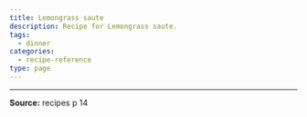 ```yaml
---
title: Lemongrass saute
description: Recipe for Lemongrass saute.
tags:
  - dinner
categories:
  - recipe-reference
type: page
---
```


---

**Source:** recipes p 14